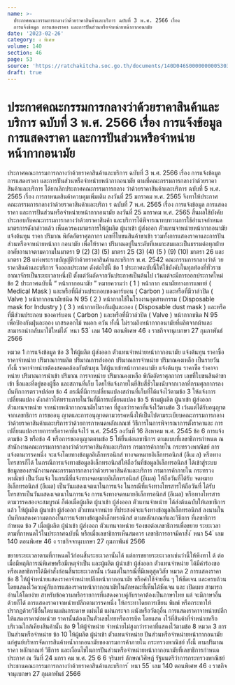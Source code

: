 ```yaml
---
name: >-
  ประกาศคณะกรรมการกลางว่าด้วยราคาสินค้าและบริการ ฉบับที่ 3 พ.ศ. 2566 เรื่อง
  การแจ้งข้อมูล การแสดงราคา และการปันส่วนหรือจำหน่ายหน้ากากอนามัย
date: '2023-02-26'
category: ง พิเศษ
volume: 140
section: 46
page: 53
source: 'https://ratchakitcha.soc.go.th/documents/140D046S0000000005303.pdf'
draft: true
---
```


# ประกาศคณะกรรมการกลางว่าด้วยราคาสินค้าและบริการ ฉบับที่ 3 พ.ศ. 2566 เรื่อง การแจ้งข้อมูล การแสดงราคา และการปันส่วนหรือจำหน่ายหน้ากากอนามัย

ประกาศคณะกรรมการกลางว่าด้วยราคาสินค้าและบริการ ฉบับที่ 3 พ.ศ. 2566 เรื่อง การแจ้งข้อมูล การแสดงราคา และการปันส่วนหรือจำหน่ายหน้ากากอนามัย ตามที่คณะกรรมการกลางว่าด้วยราคาสินค้าและบริการ ได้ยกเลิกประกาศคณะกรรมการกลาง ว่าด้วยราคาสินค้าและบริการ ฉบับที่ 5 พ.ศ. 2565 เรื่อง การกาหนดสินค้าควบคุมเพิ่มเติม ลงวันที่ 25 มกราคม พ.ศ. 2565 จึงทาให้ประกาศคณะกรรมการกลางว่าด้วยราคาสินค้าและบริกา ร ฉบับที่ 7 พ.ศ. 2565 เรื่อง การแจ้งข้อมูล การแสดงราคา และการปันส่วนหรือจำหน่ายหน้ากากอนามัย ลงวันที่ 25 มกราคม พ.ศ. 2565 สิ้นผลใช้บังคับ ประกอบกับคณะกรรมการกลางว่าด้วยราคาสินค้า และบริการได้พิจารณาทบทวนการใช้อำนาจกำหนดมาตรการดังกล่าวแล้ว เห็นควรคงมาตรการให้ผู้ผลิต ผู้นาเข้า ผู้ส่งออก ตัวแทนจาหน่ายหน้ากากอนามัย แจ้งต้นทุน ราคา ปริมาณ พิกัดอัตราศุลกากร เลขที่ใบขนสินค้าขาเข้า รวมทั้งการแสดงราคาและการปันส่วนหรือจาหน่ายหน้ากา กอนามัย เพื่อให้ราคา ปริมาณอยู่ในระดับที่เหมาะสมและเป็นธรรมต่อทุกฝ่าย อาศัยอานาจตามความในมาตรา 9 (2) (3) (5) มาตรา 25 (3) (4) (5 ) (9) (10) มาตรา 26 และมาตรา 28 แห่งพระราชบัญญัติว่าด้วยราคาสินค้าและบริการ พ.ศ. 2542 คณะกรรมการกลางว่าด้ วยราคาสินค้าและบริการ จึงออกประกาศ ดังต่อไปนี้ ข้อ 1 ประกาศฉบับนี้ให้ใช้บังคับในทุกท้องที่ทั่วราชอาณาจักรเป็นระยะเวลาหนึ่งปี ตั้งแต่วันถัดจากวันประกาศเป็นต้นไป เว้นแต่จะมีการออกประกาศใหม่ ข้อ 2 ประกาศฉบับนี้ “ หน้ากากอนามัย ” หมายความว่า ( 1 ) หน้ากาก อนามัยทางการแพทย์ ( Medical Mask ) และหรือที่มีส่วนประกอบของคาร์บอน ( Carbon ) และหรือที่มีวาล์วปิด ( Valve ) หน้ากากอนามัยชนิด N 95 ( 2 ) หน้ากากใช้ในโรงงานอุตสาหกรรม ( Disposable mask for Industry ) ( 3 ) หน้ากากป้องกันฝุ่นละออง ( Disposable dust mask ) และหรือที่มีส่วนประกอบ ของคาร์บอน ( Carbon ) และหรือที่มีวาล์วปิด ( Valve ) หน้ากากชนิด N 95 เพื่อป้องกันฝุ่นละออง เกสรดอกไม้ หมอก ควัน ทั้งนี้ ไม่รวมถึงหน้ากากอนามัยที่ผลิตจากผ้าและสามารถนำกลับมาใช้ใหม่ได้ ้ หนา 53 ่ เลม 140 ตอนพิเศษ 46 ง ราชกิจจานุเบกษา 27 กุมภาพันธ์ 2566

หมวด 1 การแจ้งข้อมูล ข้อ 3 ให้ผู้ผลิต ผู้ส่งออก ตัวแทนจำหน่ายหน้ากากอนามัย แจ้งต้นทุน ราคาซื้อ ราคาจำหน่าย ปริมาณการผลิต ปริมาณการส่งออก ปริมาณการจำหน่าย ปริมาณคงเหลือ เป็นรายวัน ทั้งนี้ ราคาจำหน่ายต้องสอดคล้องกับต้นทุน ให้ผู้นาเข้าหน้ากากอนามัย แจ้งต้นทุน ราคาซื้อ รำคาจาหน่าย ปริมาณการนำเข้า ปริมาณ การจาหน่าย ปริมาณคงเหลือ พิกัดอัตราศุลกากร เลขที่ใบขนสินค้าขาเข้า ชื่อและที่อยู่ของผู้ซื้อ และสถานที่เก็บ โดยให้แจ้งภายในยี่สิบสี่ชั่วโมงนับจากเวลาที่กรมศุลกากรลงบันทึกการตรวจปล่อย ข้อ 4 กรณีที่มีการเปลี่ยนแปลงสถำนที่เก็บที่ได้แจ้งไว้ตามข้อ 3 ให้แจ้งการเปลี่ยนแปลง ดังกล่าวให้ทราบภายในวันที่มีการเปลี่ยนแปลง ข้อ 5 ห้ามผู้ผลิต ผู้นาเข้า ผู้ส่งออก ตัวแทนจาหน่าย จาหน่ายหน้ากากอนามัยในราคา ที่สูงกว่าราคาที่แจ้งไว้ตามข้อ 3 เว้นแต่ได้รับอนุญาตจากเลขาธิการ การขออนุ ญาตและการอนุญาตตามวรรคหนึ่งให้เป็นไปตามระเบียบคณะกรรมการกลาง ว่าด้วยราคาสินค้าและบริการว่าด้วยการกาหนดหลักเกณฑ์ วิธีการในการพิจารณาการตั้งราคาและ การเปลี่ยนแปลงรายการหรือราคาที่แจ้งไว้ พ.ศ. 2545 ลงวันที่ 16 สิงหาคม พ.ศ. 2545 ข้อ 6 การแจ้งตามข้อ 3 หรือข้อ 4 หรือการขออนุญาตตามข้อ 5 ให้ยื่นต่อเลขาธิการ ตามแบบที่เลขาธิการกำหนด ณ สำนักงานคณะกรรมการกลางว่าด้วยราคาสินค้าและบริการ กรมการค้าภายใน กระทรวงพาณิชย์ การแจ้งตามวรรคหนึ่ง จะแจ้งโดยทางข้อมูลอิเล็กทรอนิกส์ ทางจดหมายอิเล็กทรอนิกส์ (อีเม ล) หรือทางโทรสารก็ได้ ในกรณีการแจ้งทางข้อมูลอิเล็กทรอนิกส์ให้ถือวันที่ข้อมูลอิเล็กทรอนิกส์ ได้เข้าสู่ระบบข้อมูลของสานักงานคณะกรรมการกลางว่าด้วยราคาสินค้าและบริการ กรมการค้าภายใน กระทรวงพาณิชย์ เป็นวันแจ้ง ในกรณีที่แจ้งทางจดหมายอิเล็กทรอนิกส์ (อีเมล) ให้ถือวันที่ได้รับ จดหมายอิเล็กทรอนิกส์ (อีเมล) เป็นวันแสดงเจตนาในการแจ้ง ในกรณีที่แจ้งทางโทรสารให้ถือวันที่ ได้รับโทรสารเป็นวันแสดงเจตนาในการแจ้ง การแจ้งทางจดหมายอิเล็กทรอนิกส์ (อีเมล) หรือทางโทรสารตามวรรคสองจะสมบูรณ์ ก็ต่อเมื่อผู้ผลิต ผู้นาเข้า ผู้ส่งออก ตัวแทนจำหน่าย ได้ส่งต้นฉบับให้เลขาธิการแล้ว ให้ผู้ผลิต ผู้นาเข้า ผู้ส่งออก ตัวแทนจาหน่าย ที่ประสงค์จะแจ้งทางข้อมูลอิเล็กทรอนิกส์ ลงนามในบันทึกแสดงความตกลงในการแจ้งทางข้อมูลอิเล็กทรอนิกส์ ตามหลักเกณฑ์และวิธีการ ที่เลขาธิการกำหนด ข้อ 7 เมื่อผู้ผลิต ผู้นำเข้า ผู้ส่งออก ตัวแทนจาหน่าย ร้องขอต่อเลขาธิการเพื่อขยาย ระยะเวลาตามที่กาหนดไว้ในประกาศฉบับนี้ หรือเมื่อเลขาธิการเห็นสมควร เลขาธิการอาจมีคาสั่ง ้ หนา 54 ่ เลม 140 ตอนพิเศษ 46 ง ราชกิจจานุเบกษา 27 กุมภาพันธ์ 2566

ขยายระยะเวลาตามที่กาหนดไว้ก่อนสิ้นระยะเวลานั้นได้ แต่การขยายระยะเวลาเช่นว่านี้ให้พึงทาไ ด้ ต่อเมื่อมีพฤติการณ์พิเศษหรือมีเหตุจำเป็น และผู้ผลิต ผู้นำเข้า ผู้ส่งออก ตัวแทนจำหน่าย ได้มีคำร้องขอ หรือเลขาธิการได้มีคำสั่งก่อนสิ้นระยะเวลานั้น เว้นแต่ในกรณีที่มีเหตุสุดวิสัย หมวด 2 การแสดงราคา ข้อ 8 ให้ผู้จำหน่ายแสดงราคาจำหน่ายปลีกหน้ากากอนามัย หรือค่าใช้จ่ายอื่น ๆ ให้ชัดเจน และครบถ้วน โดยแสดงไว้ควบคู่กับการแสดงราคาหน้ากากอนามัยในลักษณะที่เห็นได้ชัดเจน และ เปิดเผย สามารถอ่านได้โดยง่าย สาหรับข้อความหรือรายการที่แสดงควบคู่กับราคาต้องเป็นภาษาไทย แต่ จะมีภาษาอื่นด้วยก็ได้ การแสดงราคาจาหน่ายปลีกตามวรรคหนึ่ง ให้กระทาโดยการเขียน พิมพ์ หรือกระทาให้ ปรากฏด้วยวิธีอื่นใดบนแผ่นกระดาษ แผ่นไม้ แผ่นกระจก ผนังหรือวัตถุอื่น การแสดงราคาจาหน่ายปลีกให้แสดงราคาต่อหน่วย ราคานั้นต้องเป็นตัวเลขไทยหรืออารบิค โดยแสด งไว้ที่สินค้าที่จำหน่ายหรือบริเวณใกล้เคียงสินค้านั้น ข้อ 9 ให้ผู้จำหน่าย จำหน่ายไม่สูงกว่าราคาที่แสดงไว้ตามข้อ 8 หมวด 3 การปันส่วนหรือจำหน่าย ข้อ 10 ให้ผู้ผลิต ผู้นำเข้า ตัวแทนจำหน่าย ปันส่วนหรือจำหน่ายหน้ากากอนามัย แก่ศูนย์บริหารจัดการสินค้าหน้ำกากอนามัยของกรมการค้าภายใน กระทรวงพาณิชย์ ทั้งนี้ ตามปริมาณ ราคา หลักเกณฑ์ วิธีการ และเงื่อนไขในการปันส่วนหรือจำหน่ายหน้ากากอนามัยที่เลขาธิการกำหนด ประกาศ ณ วันที่ 24 มกรา คม พ.ศ. 25 6 6 จุรินทร์ ลักษณวิศิษฏ์ รัฐมนตรีว่าการกระทรวงพาณิชย์ ประธานคณะกรรมการกลางว่าด้วยราคาสินค้าและบริการ ้ หนา 55 ่ เลม 140 ตอนพิเศษ 46 ง ราชกิจจานุเบกษา 27 กุมภาพันธ์ 2566
